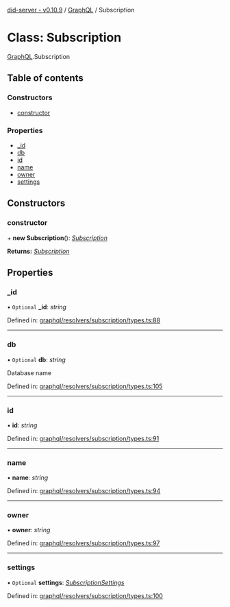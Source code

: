 [did-server - v0.10.9](../README.md) / [GraphQL](../modules/graphql.md) / Subscription

# Class: Subscription

[GraphQL](../modules/graphql.md).Subscription

## Table of contents

### Constructors

- [constructor](graphql.subscription.md#constructor)

### Properties

- [\_id](graphql.subscription.md#_id)
- [db](graphql.subscription.md#db)
- [id](graphql.subscription.md#id)
- [name](graphql.subscription.md#name)
- [owner](graphql.subscription.md#owner)
- [settings](graphql.subscription.md#settings)

## Constructors

### constructor

\+ **new Subscription**(): [*Subscription*](graphql.subscription.md)

**Returns:** [*Subscription*](graphql.subscription.md)

## Properties

### \_id

• `Optional` **\_id**: *string*

Defined in: [graphql/resolvers/subscription/types.ts:88](https://github.com/Puzzlepart/did/blob/dev/server/graphql/resolvers/subscription/types.ts#L88)

___

### db

• `Optional` **db**: *string*

Database name

Defined in: [graphql/resolvers/subscription/types.ts:105](https://github.com/Puzzlepart/did/blob/dev/server/graphql/resolvers/subscription/types.ts#L105)

___

### id

• **id**: *string*

Defined in: [graphql/resolvers/subscription/types.ts:91](https://github.com/Puzzlepart/did/blob/dev/server/graphql/resolvers/subscription/types.ts#L91)

___

### name

• **name**: *string*

Defined in: [graphql/resolvers/subscription/types.ts:94](https://github.com/Puzzlepart/did/blob/dev/server/graphql/resolvers/subscription/types.ts#L94)

___

### owner

• **owner**: *string*

Defined in: [graphql/resolvers/subscription/types.ts:97](https://github.com/Puzzlepart/did/blob/dev/server/graphql/resolvers/subscription/types.ts#L97)

___

### settings

• `Optional` **settings**: [*SubscriptionSettings*](graphql.subscriptionsettings.md)

Defined in: [graphql/resolvers/subscription/types.ts:100](https://github.com/Puzzlepart/did/blob/dev/server/graphql/resolvers/subscription/types.ts#L100)
